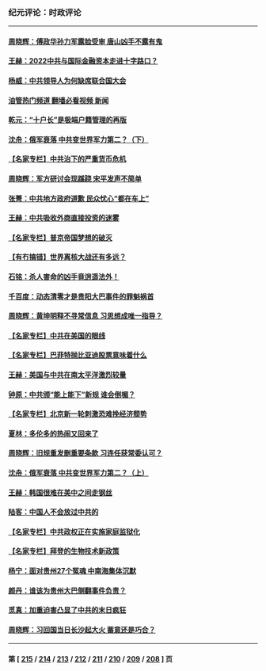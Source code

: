 ### 纪元评论：时政评论
---
#### [周晓辉：傅政华孙力军露脸受审 唐山凶手不露有鬼](../../pages/nsc1025/n13831361.md?09240330) 
#### [王赫：2022中共与国际金融资本走进十字路口？](../../pages/nsc1025/n13831097.md?09240330) 
#### [杨威：中共领导人为何缺席联合国大会](../../pages/nsc1025/n13830895.md?09240330) 
#### [油管热门频道 翻墙必看视频 新闻](ok?09240330)
#### [乾元：“十户长”是极端户籍管理的再版](../../pages/nsc1025/n13830892.md?09240330) 
#### [沈舟：俄军衰落 中共变世界军力第二？（下）](../../pages/nsc1025/n13830635.md?09240330) 
#### [【名家专栏】中共治下的严重货币危机](../../pages/nsc1025/n13830462.md?09240330) 
#### [周晓辉：军方研讨会现蹊跷 宋平发声不简单](../../pages/nsc1025/n13830726.md?09240330) 
#### [张菁：中共地方政府道歉 民众忧心“都在车上”](../../pages/nsc1025/n13830714.md?09240330) 
#### [王赫：中共吸收外商直接投资的迷雾](../../pages/nsc1025/n13830276.md?09240330) 
#### [【名家专栏】普京帝国梦想的破灭](../../pages/nsc1025/n13830461.md?09240330) 
#### [【有冇搞错】世界离核大战还有多远？](../../pages/nsc1025/n13830170.md?09240330) 
#### [石铭：杀人害命的凶手竟逍遥法外！](../../pages/nsc1025/n13830248.md?09240330) 
#### [千百度：动态清零才是贵阳大巴事件的罪魁祸首](../../pages/nsc1025/n13830218.md?09240330) 
#### [周晓辉：黄坤明释不寻常信息 习思想成唯一指导？](../../pages/nsc1025/n13829810.md?09240330) 
#### [【名家专栏】中共在美国的眼线](../../pages/nsc1025/n13829389.md?09240330) 
#### [【名家专栏】巴菲特抛比亚迪股票意味着什么](../../pages/nsc1025/n13829390.md?09240330) 
#### [王赫：美国与中共在南太平洋激烈较量](../../pages/nsc1025/n13829445.md?09240330) 
#### [钟原：中共颁“能上能下”新规 谁会倒楣？](../../pages/nsc1025/n13829244.md?09240330) 
#### [【名家专栏】北京新一轮刺激恐难挽经济颓势](../../pages/nsc1025/n13828954.md?09240330) 
#### [夏林：多伦多的热闹又回来了](../../pages/nsc1025/n13829144.md?09240330) 
#### [周晓辉：旧规重发删重要条款 习连任获常委认可？](../../pages/nsc1025/n13829011.md?09240330) 
#### [沈舟：俄军衰落 中共变世界军力第二？（上）](../../pages/nsc1025/n13828635.md?09240330) 
#### [王赫：韩国很难在美中之间走钢丝](../../pages/nsc1025/n13828595.md?09240330) 
#### [陆客：中国人不会放过中共的](../../pages/nsc1025/n13828481.md?09240330) 
#### [【名家专栏】中共政权正在实施家庭监狱化](../../pages/nsc1025/n13828326.md?09240330) 
#### [【名家专栏】拜登的生物技术新政策](../../pages/nsc1025/n13828316.md?09240330) 
#### [杨宁：面对贵州27个冤魂 中南海集体沉默](../../pages/nsc1025/n13828296.md?09240330) 
#### [颜丹：谁该为贵州大巴侧翻事件负责？](../../pages/nsc1025/n13828214.md?09240330) 
#### [觅真：加重迫害凸显了中共的末日疯狂](../../pages/nsc1025/n13828100.md?09240330) 
#### [周晓辉：习回国当日长沙起大火 蓄意还是巧合？](../../pages/nsc1025/n13827766.md?09240330) 

---
#### 第 [ [215](./215.md?09240330) / [214](./214.md?09240330) / [213](./213.md?09240330) / [212](./212.md?09240330) / [211](./211.md?09240330) / [210](./210.md?09240330) / [209](./209.md?09240330) / [208](./208.md?09240330) ] 页
